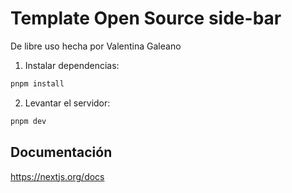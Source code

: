 # Template Open Source side-bar

De libre uso hecha por Valentina Galeano

1. Instalar dependencias:

```sh
pnpm install
```

2. Levantar el servidor:

```sh
pnpm dev
```

## Documentación

https://nextjs.org/docs

